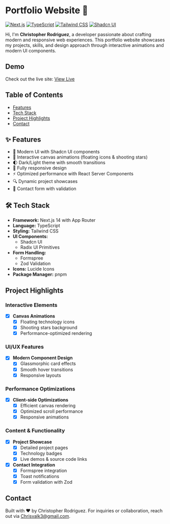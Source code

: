 # Portfolio Website 🚀

[![Next.js](https://img.shields.io/badge/Next.js-14-black?style=flat-square&logo=next.js)](https://nextjs.org/)
[![TypeScript](https://img.shields.io/badge/TypeScript-5-blue?style=flat-square&logo=typescript)](https://www.typescriptlang.org/)
[![Tailwind CSS](https://img.shields.io/badge/Tailwind-3-38B2AC?style=flat-square&logo=tailwind-css)](https://tailwindcss.com/)
[![Shadcn UI](https://img.shields.io/badge/Shadcn_UI-Latest-black?style=flat-square)](https://ui.shadcn.com/)

Hi, I'm **Christopher Rodriguez**, a developer passionate about crafting modern and responsive web experiences. This portfolio website showcases my projects, skills, and design approach through interactive animations and modern UI components.

## Demo

Check out the live site: [View Live](https://portfolio-v2-tradesy30.vercel.app/)

## Table of Contents

- [Features](#features)
- [Tech Stack](#tech-stack)
- [Project Highlights](#project-highlights)
- [Contact](#contact)

## ✨ Features

- 🎨 Modern UI with Shadcn UI components
- 🌠 Interactive canvas animations (floating icons & shooting stars)
- 🌓 Dark/Light theme with smooth transitions
- 📱 Fully responsive design
- ⚡ Optimized performance with React Server Components
- 🔍 Dynamic project showcases
- 📝 Contact form with validation

## 🛠️ Tech Stack

- **Framework:** Next.js 14 with App Router
- **Language:** TypeScript
- **Styling:** Tailwind CSS
- **UI Components:**
  - Shadcn UI
  - Radix UI Primitives
- **Form Handling:**
  - Formspree
  - Zod Validation
- **Icons:** Lucide Icons
- **Package Manager:** pnpm

## Project Highlights

### Interactive Elements

- [x] **Canvas Animations**
  - [x] Floating technology icons
  - [x] Shooting stars background
  - [x] Performance-optimized rendering

### UI/UX Features

- [x] **Modern Component Design**
  - [x] Glassmorphic card effects
  - [x] Smooth hover transitions
  - [x] Responsive layouts

### Performance Optimizations

- [x] **Client-side Optimizations**
  - [x] Efficient canvas rendering
  - [x] Optimized scroll performance
  - [x] Responsive animations

### Content & Functionality

- [x] **Project Showcase**
  - [x] Detailed project pages
  - [x] Technology badges
  - [x] Live demos & source code links
- [x] **Contact Integration**
  - [x] Formspree integration
  - [x] Toast notifications
  - [x] Form validation with Zod

## Contact

Built with ❤️ by Christopher Rodriguez.
For inquiries or collaboration, reach out via [Chrisvalk3@gmail.com](mailto:Chrisvalk3@gmail.com).
